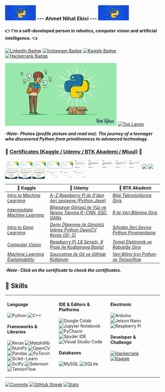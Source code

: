 ### ![](https://github.com/ahmetnihat/ahmetnihat/blob/main/images/python_logo.jpg) --- Ahmet Nihat Ekici --- ![](https://github.com/ahmetnihat/ahmetnihat/blob/main/images/python_logo.jpg)


#### :point_right: I'm a self-developed person in robotics, computer vision and artificial intelligence. :point_left:

[![Linkedin Badge](https://img.shields.io/badge/-ahmetnihatekici-ffffff?style=flat&logo=Linkedin&logoColor=blue&link=https://www.linkedin.com/in/ahmetnihatekici/)](https://www.linkedin.com/in/ahmetnihatekici/)
[![Instagram Badge](https://img.shields.io/badge/-ahmetnihatekici-ffffff?style=flat&logo=instagram&logoColor=&link=https://www.instagram.com/ahmetnihatekici/)](https://www.instagram.com/ahmetnihatekici/)
[![Kaggle Badge](https://img.shields.io/badge/ahmetnihatekici-ffffff?style=flat&labelColor=ffffff&logo=kaggle&logoColor=&link=https://kaggle.com/ahmetnihatekici)](https://kaggle.com/ahmetnihatekici)
[![Hackerrank Badge](https://img.shields.io/badge/-ahmetnihatekici-ffffff?style=flat&logo=HackerRank&logoColor=2EC866)](https://www.hackerrank.com/ahmetnihatekici)

![](https://github.com/ahmetnihat/ahmetnihat/blob/main/images/python_beginner.jpg)   [![Top Langs](https://github-profile-summary-cards.vercel.app/api/cards/repos-per-language?username=ahmetnihat&theme=vue)](https://github.com/ahmetnihat) 

***-Note- Photos (profile picture and read me): The journey of a teenager who discovered Python from primitiveness to advanced technology.***


### :page_facing_up: [Certificates (Kaggle / Udemy / BTK Akademi / Miuul)]("https://github.com/ahmetnihat/ahmetnihat/tree/main/certificates") :page_facing_up:

<!--
<table><tr><td valign="top" width="33%">
  
  #### _:page_facing_up: Kaggle_
  - _[Intro to Machine Learning](https://github.com/ahmetnihat/ahmetnihat/blob/main/certificates/Kaggle/Intro%20to%20Machine%20Learning.png)_
  - _[Intermediate Machine Learning](https://github.com/ahmetnihat/ahmetnihat/blob/main/certificates/Kaggle/Intermediate%20Machine%20Learning.png)_
  - _[Intro to Deep Learning](https://github.com/ahmetnihat/ahmetnihat/blob/main/certificates/Kaggle/Intro%20to%20Deep%20Learning.png)_
  - _[Computer Vision](https://github.com/ahmetnihat/ahmetnihat/blob/main/certificates/Kaggle/Computer%20Vision.png)_
  - _[Machine Learning Explainability](https://github.com/ahmetnihat/ahmetnihat/blob/main/certificates/Kaggle/Machine%20Learning%20Explainability.png)_

 
 </td><td valign="top" width="33%">
  
  #### _:page_facing_up: Udemy_
  - _[A-Z Raspberry Pi ile 0'dan ileri seviyeye (Python,Java)](https://github.com/ahmetnihat/ahmetnihat/blob/main/certificates/Udemy/A-Z%20%20Raspberry%20Pi%20ile%200'dan%20ileri%20seviyeye%20(Python%2CJava).jpg)_
  - _[Bilgisayar Görüşü ile Yüz ve Nesne Tanıma R-CNN, SSD, GANs](https://github.com/ahmetnihat/ahmetnihat/blob/main/certificates/Udemy/Bilgisayar%20G%C3%B6r%C3%BC%C5%9F%C3%BC%20ile%20Y%C3%BCz%20ve%20Nesne%20Tan%C4%B1ma%20R-CNN%2C%20SSD%2C%20GANs.jpg)_
  - _[Derin Öğrenme ile Görüntü İşleme Python OpenCV Keras (Gİ-2)](https://github.com/ahmetnihat/ahmetnihat/blob/main/certificates/Udemy/Derin%20%C3%96%C4%9Frenme%20ile%20G%C3%B6r%C3%BCnt%C3%BC%20%C4%B0%C5%9Fleme%20Python%20OpenCV%20Keras%20(G%C4%B0-2).jpg)_
  - _[Raspberry Pi 18 Sensör, 9 Proje ile Kodlamaya Başla!](https://github.com/ahmetnihat/ahmetnihat/blob/main/certificates/Udemy/Raspberry%20Pi%2018%20Sens%C3%B6r%2C%209%20Proje%20ile%20Kodlamaya%20Ba%C5%9Fla!.jpg)_
  - _[Sourcetree ile Git ve GitHub Kullanımı](https://github.com/ahmetnihat/ahmetnihat/blob/main/certificates/Udemy/Sourcetree%20ile%20Git%20ve%20GitHub%20Kullan%C4%B1m%C4%B1.jpg)_
  
</td><td valign="top" width="33%">
  
  #### _:page_facing_up: BTK Akademi_
  - _[Bilgi Teknolojilerine Giriş](https://github.com/ahmetnihat/ahmetnihat/blob/main/certificates/BTK%20Akademi/Bilgi%20Teknolojilerine%20Giri%C5%9F.jpg)_
  - _[R ile Veri Bilimine Giriş](https://github.com/ahmetnihat/ahmetnihat/blob/main/certificates/BTK%20Akademi/R%20ile%20Veri%20Bilimine%20Giri%C5%9F.jpg)_
  - _[Sıfırdan İleri Seviye Python Programlama](https://github.com/ahmetnihat/ahmetnihat/blob/main/certificates/BTK%20Akademi/S%C4%B1f%C4%B1rdan%20%C4%B0leri%20Seviye%20Python%20Programlama.jpg)_
  - _[Temel Elektronik ve Robotiğe Giriş](https://github.com/ahmetnihat/ahmetnihat/blob/main/certificates/BTK%20Akademi/Temel%20Elektronik%20ve%20Roboti%C4%9Fe%20Giri%C5%9F.jpg)_
  - _[Veri Bilimi İçin Python ve Tensorflow](https://github.com/ahmetnihat/ahmetnihat/blob/main/certificates/BTK%20Akademi/Veri%20Bilimi%20%C4%B0%C3%A7in%20Python%20ve%20Tensorflow.jpg)_
  
</td></tr></table>  
-->

![]()
<img src="https://github.com/ahmetnihat/ahmetnihat/blob/main/certificates/Kaggle/Intro%20to%20Machine%20Learning.png"  width="8%">
<img src="https://github.com/ahmetnihat/ahmetnihat/blob/main/certificates/Kaggle/Intermediate%20Machine%20Learning.png"  width="8%">
<img src="https://github.com/ahmetnihat/ahmetnihat/blob/main/certificates/Kaggle/Intro%20to%20Deep%20Learning.png"  width="8%">
<img src="https://github.com/ahmetnihat/ahmetnihat/blob/main/certificates/Kaggle/Computer%20Vision.png"  width="8%">
<img src="https://github.com/ahmetnihat/ahmetnihat/blob/main/certificates/Kaggle/Machine%20Learning%20Explainability.png"  width="8%">
<img src="https://github.com/ahmetnihat/ahmetnihat/blob/main/certificates/Udemy/A-Z%20%20Raspberry%20Pi%20ile%200'dan%20ileri%20seviyeye%20(Python%2CJava).jpg"  width="8%">
<img src="https://github.com/ahmetnihat/ahmetnihat/blob/main/certificates/Udemy/Bilgisayar%20G%C3%B6r%C3%BC%C5%9F%C3%BC%20ile%20Y%C3%BCz%20ve%20Nesne%20Tan%C4%B1ma%20R-CNN%2C%20SSD%2C%20GANs.jpg"  width="8%">
<img src="https://github.com/ahmetnihat/ahmetnihat/blob/main/certificates/Udemy/Derin%20%C3%96%C4%9Frenme%20ile%20G%C3%B6r%C3%BCnt%C3%BC%20%C4%B0%C5%9Fleme%20Python%20OpenCV%20Keras%20(G%C4%B0-2).jpg"  width="8%">
<img src="https://github.com/ahmetnihat/ahmetnihat/blob/main/certificates/Udemy/Raspberry%20Pi%2018%20Sens%C3%B6r%2C%209%20Proje%20ile%20Kodlamaya%20Ba%C5%9Fla!.jpg"  width="8%">
<img src="https://github.com/ahmetnihat/ahmetnihat/blob/main/certificates/Udemy/Sourcetree%20ile%20Git%20ve%20GitHub%20Kullan%C4%B1m%C4%B1.jpg"  width="8%">
<img src="https://github.com/ahmetnihat/ahmetnihat/blob/main/certificates/BTK%20Akademi/Bilgi%20Teknolojilerine%20Giri%C5%9F.jpg"  width="8%">
<img src="https://github.com/ahmetnihat/ahmetnihat/blob/main/certificates/BTK%20Akademi/R%20ile%20Veri%20Bilimine%20Giri%C5%9F.jpg"  width="8%">
<img src="https://github.com/ahmetnihat/ahmetnihat/blob/main/certificates/BTK%20Akademi/S%C4%B1f%C4%B1rdan%20%C4%B0leri%20Seviye%20Python%20Programlama.jpg"  width="8%">
<img src="https://github.com/ahmetnihat/ahmetnihat/blob/main/certificates/BTK%20Akademi/Temel%20Elektronik%20ve%20Roboti%C4%9Fe%20Giri%C5%9F.jpg"  width="8%">
<img src="https://github.com/ahmetnihat/ahmetnihat/blob/main/certificates/BTK%20Akademi/Veri%20Bilimi%20%C4%B0%C3%A7in%20Python%20ve%20Tensorflow.jpg"  width="8%">
<img src="https://github.com/ahmetnihat/ahmetnihat/blob/main/certificates/Miuul/Python%20Programming%20for%20Data%20Science.png"  width="8%">
<img src="https://github.com/ahmetnihat/ahmetnihat/blob/main/certificates/Miuul/Feature%20Engineering.png"  width="8%">
<img src="https://github.com/ahmetnihat/ahmetnihat/blob/main/certificates/Miuul/Machine%20Learning.png"  width="8%">


|:page_facing_up: Kaggle|:page_facing_up: Udemy|:page_facing_up: BTK Akademi|
|---|---|---|
|_[Intro to Machine Learning](https://github.com/ahmetnihat/ahmetnihat/blob/main/certificates/Kaggle/Intro%20to%20Machine%20Learning.png)_|_[A-Z Raspberry Pi ile 0'dan ileri seviyeye (Python,Java)](https://github.com/ahmetnihat/ahmetnihat/blob/main/certificates/Udemy/A-Z%20%20Raspberry%20Pi%20ile%200'dan%20ileri%20seviyeye%20(Python%2CJava).jpg)_|_[Bilgi Teknolojilerine Giriş](https://github.com/ahmetnihat/ahmetnihat/blob/main/certificates/BTK%20Akademi/Bilgi%20Teknolojilerine%20Giri%C5%9F.jpg)_|
|_[Intermediate Machine Learning](https://github.com/ahmetnihat/ahmetnihat/blob/main/certificates/Kaggle/Intermediate%20Machine%20Learning.png)_|_[Bilgisayar Görüşü ile Yüz ve Nesne Tanıma R-CNN, SSD, GANs](https://github.com/ahmetnihat/ahmetnihat/blob/main/certificates/Udemy/Bilgisayar%20G%C3%B6r%C3%BC%C5%9F%C3%BC%20ile%20Y%C3%BCz%20ve%20Nesne%20Tan%C4%B1ma%20R-CNN%2C%20SSD%2C%20GANs.jpg)_|_[R ile Veri Bilimine Giriş](https://github.com/ahmetnihat/ahmetnihat/blob/main/certificates/BTK%20Akademi/R%20ile%20Veri%20Bilimine%20Giri%C5%9F.jpg)_|
|_[Intro to Deep Learning](https://github.com/ahmetnihat/ahmetnihat/blob/main/certificates/Kaggle/Intro%20to%20Deep%20Learning.png)_|_[Derin Öğrenme ile Görüntü İşleme Python OpenCV Keras (Gİ-2)](https://github.com/ahmetnihat/ahmetnihat/blob/main/certificates/Udemy/Derin%20%C3%96%C4%9Frenme%20ile%20G%C3%B6r%C3%BCnt%C3%BC%20%C4%B0%C5%9Fleme%20Python%20OpenCV%20Keras%20(G%C4%B0-2).jpg)_|_[Sıfırdan İleri Seviye Python Programlama](https://github.com/ahmetnihat/ahmetnihat/blob/main/certificates/BTK%20Akademi/S%C4%B1f%C4%B1rdan%20%C4%B0leri%20Seviye%20Python%20Programlama.jpg)_|
|_[Computer Vision](https://github.com/ahmetnihat/ahmetnihat/blob/main/certificates/Kaggle/Computer%20Vision.png)_|_[Raspberry Pi 18 Sensör, 9 Proje ile Kodlamaya Başla!](https://github.com/ahmetnihat/ahmetnihat/blob/main/certificates/Udemy/Raspberry%20Pi%2018%20Sens%C3%B6r%2C%209%20Proje%20ile%20Kodlamaya%20Ba%C5%9Fla!.jpg)_|_[Temel Elektronik ve Robotiğe Giriş](https://github.com/ahmetnihat/ahmetnihat/blob/main/certificates/BTK%20Akademi/Temel%20Elektronik%20ve%20Roboti%C4%9Fe%20Giri%C5%9F.jpg)_|
|_[Machine Learning Explainability](https://github.com/ahmetnihat/ahmetnihat/blob/main/certificates/Kaggle/Machine%20Learning%20Explainability.png)_|_[Sourcetree ile Git ve GitHub Kullanımı](https://github.com/ahmetnihat/ahmetnihat/blob/main/certificates/Udemy/Sourcetree%20ile%20Git%20ve%20GitHub%20Kullan%C4%B1m%C4%B1.jpg)_|_[Veri Bilimi İçin Python ve Tensorflow](https://github.com/ahmetnihat/ahmetnihat/blob/main/certificates/BTK%20Akademi/Veri%20Bilimi%20%C4%B0%C3%A7in%20Python%20ve%20Tensorflow.jpg)_|


***-Note- Click on the certificate to check the certificates.***


  
## 🚀 Skills

<table><tr><td valign="top" width="33%">
  
#### Language
![Python](https://img.shields.io/badge/python-ffffff?style=for-the-badge&logo=python&logoColor=3670A0)
![C++](https://img.shields.io/badge/C++-ffffff?style=for-the-badge&logo=c%2B%2B&logoColor=00599C)
  
#### Frameworks & Libraries
![Keras](https://img.shields.io/badge/Keras-ffffff.svg?style=for-the-badge&logo=Keras&logoColor=D00000)
![Matplotlib](https://img.shields.io/badge/Matplotlib-ffffff.svg?style=for-the-badge&logo=Matplotlib&logoColor=)
![NumPy](https://img.shields.io/badge/numpy-ffffff.svg?style=for-the-badge&logo=numpy&logoColor=013243)
![OpenCV](https://img.shields.io/badge/opencv-ffffff.svg?style=for-the-badge&logo=opencv&logoColor=red)
![Pandas](https://img.shields.io/badge/pandas-ffffff.svg?style=for-the-badge&logo=pandas&logoColor=150458)
![PyTorch](https://img.shields.io/badge/PyTorch-ffffff.svg?style=for-the-badge&logo=PyTorch&logoColor=)
![Scikit-Learn](https://img.shields.io/badge/scikit--learn-ffffff.svg?style=for-the-badge&logo=scikit-learn&logoColor=)
![SciPy](https://img.shields.io/badge/SciPy-ffffff.svg?style=for-the-badge&logo=scipy&logoColor=)
![Selenium](https://img.shields.io/badge/Selenium-ffffff.svg?style=for-the-badge&logo=Selenium&logoColor=)
![TensorFlow](https://img.shields.io/badge/TensorFlow-ffffff.svg?style=for-the-badge&logo=TensorFlow&logoColor=)
  
</td><td valign="top" width="33%">

#### IDE & Editors & Platforms
![Google Colab](https://img.shields.io/badge/Google_Colab-ffffff.svg?style=for-the-badge&logo=google-colab&logoColor=#F9AB00)
![Jupyter Notebook](https://img.shields.io/badge/jupyter_notebook-ffffff.svg?style=for-the-badge&logo=jupyter&logoColor=)
![PyCharm](https://img.shields.io/badge/pycharm-ffffff.svg?style=for-the-badge&logo=pycharm&logoColor=000000)
![Spyder IDE](https://img.shields.io/badge/Spyder-ffffff.svg?style=for-the-badge&logo=spyder-ide&logoColor=FF0000)
![Visual Studio Code](https://img.shields.io/badge/Visual%20Studio%20Code-ffffff.svg?style=for-the-badge&logo=visual-studio-code&logoColor=0078d7)  
  
#### Databases  
![MySQL](https://img.shields.io/badge/mysql-ffffff.svg?style=for-the-badge&logo=mysql&logoColor=00f)
![SQLite](https://img.shields.io/badge/sqlite-ffffff.svg?style=for-the-badge&logo=sqlite&logoColor=07405e)  

 </td><td valign="top" width="33%">

#### Electronic
![Arduino](https://img.shields.io/badge/Arduino-ffffff?style=for-the-badge&logo=Arduino&logoColor=#00979D)
![Jetson Nano](https://img.shields.io/badge/Jetson_Nano-ffffff?style=for-the-badge&logo=nvidia&logoColor=76B900)
![Raspberry Pi](https://img.shields.io/badge/Raspberry_Pi-ffffff?style=for-the-badge&logo=raspberry-pi&logoColor=A22846)

#### Developer & Challenge
[![Hackerrank](https://img.shields.io/badge/-Hackerrank-ffffff?style=for-the-badge&logo=HackerRank&logoColor=2EC866)](https://www.hackerrank.com/ahmetnihatekici)
[![Kaggle](https://img.shields.io/badge/-kaggle-ffffff?style=for-the-badge&logo=kaggle&logoColor=)](https://kaggle.com/ahmetnihatekici)
  
</td></tr></table>  

[![Commits](https://github-profile-summary-cards.vercel.app/api/cards/profile-details?username=ahmetnihat&theme=github_dark)](https://github.com/ahmetnihat)
[![GitHub Streak](https://github-readme-streak-stats.herokuapp.com?user=ahmetnihat&theme=dark&date_format=j%20M%5B%20Y%5D&background=0D1117)](https://git.io/streak-stats) [![Stats](https://github-profile-summary-cards.vercel.app/api/cards/stats?username=ahmetnihat&theme=github_dark)](https://github.com/ahmetnihat)


  
<!--
![PyCharm](https://img.shields.io/badge/pycharm-ffffff.svg?style=for-the-badge&logo=pycharm&logoColor=000000&labelColor=green)
**ahmetnihat/ahmetnihat** is a ✨ _special_ ✨ repository because its `README.md` (this file) appears on your GitHub profile.

Here are some ideas to get you started:

- 🔭 I’m currently working on ...
- 🌱 I’m currently learning ...
- 👯 I’m looking to collaborate on ...
- 🤔 I’m looking for help with ...
- 💬 Ask me about ...
- 📫 How to reach me: ...
- 😄 Pronouns: ...
- ⚡ Fun fact: ...
-->
